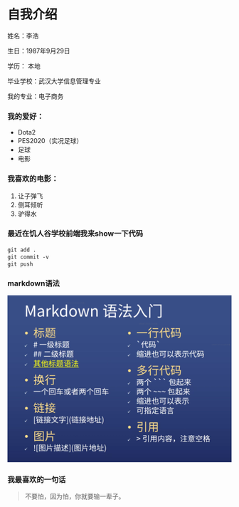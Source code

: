 # 自我介绍 
姓名：李浩

生日：1987年9月29日

学历： 本地

毕业学校：武汉大学信息管理专业

我的专业：电子商务

### 我的爱好：
* Dota2
* PES2020（实况足球）
* 足球
* 电影

### 我喜欢的电影：
1. 让子弹飞
2. 侧耳倾听
3. 驴得水

### 最近在饥人谷学校前端我来show一下代码
```git
git add .
git commit -v 
git push
```
### markdown语法
![markdown语法](.\Markdown.jpg)


### 我最喜欢的一句话
> 不要怕，因为怕，你就要输一辈子。




